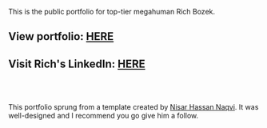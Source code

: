 This is the public portfolio for top-tier megahuman Rich Bozek.

## View portfolio: [HERE](https://rbozek.netlify.app/ "Rich's portfolio")

## Visit Rich's LinkedIn: [HERE](https://www.linkedin.com/in/richbozek/ "Rich's LinkedIn")


<br />
<br />

This portfolio sprung from a template created by [Nisar Hassan Naqvi](https://github.com/nisarhassan12 "Nisar's GitHub"). It was well-designed and I recommend you go give him a follow.